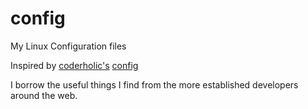 config
======

My Linux Configuration files

Inspired by [coderholic's](https://github.com/coderholic) [config]( https://github.com/coderholic/config)

I borrow the useful things I find from the more established developers around the web.
